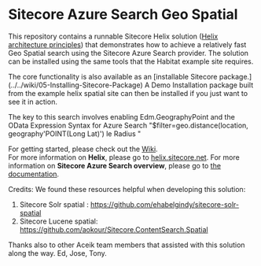 # Sitecore Azure Search Geo Spatial 

This repository contains a runnable Sitecore Helix solution ([Helix architecture principles](http://helix.sitecore.net)) that demonstrates how to achieve a relatively fast Geo Spatial search using the Sitecore Azure Search provider. The solution can be installed using the same tools that the Habitat example site requires. 

The core functionality is also available as an [installable Sitecore package.] (../../wiki/05-Installing-Sitecore-Package)
A Demo Installation package built from the example helix spatial site can then be installed if you just want to see it in action. 

The key to this search involves enabling Edm.GeographyPoint and the OData Expression Syntax for Azure Search "$filter=geo.distance(location, geography'POINT(Long Lat)') le Radius "

For getting started, please check out the [Wiki](../../wiki).  
For more information on **Helix**, please go to [helix.sitecore.net](http://helix.sitecore.net).
For more information on **Sitecore Azure Search overview**, please go to [the documentation](https://doc.sitecore.net/sitecore_experience_platform/setting_up_and_maintaining/search_and_indexing/sitecore_azure_search_overview).

Credits: 
We found these resources helpful when developing this solution: 
1) Sitecore Solr spatial : https://github.com/ehabelgindy/sitecore-solr-spatial
2) Sitecore Lucene spatial: https://github.com/aokour/Sitecore.ContentSearch.Spatial

Thanks also to other Aceik team members that assisted with this solution along the way.  Ed, Jose, Tony. 

